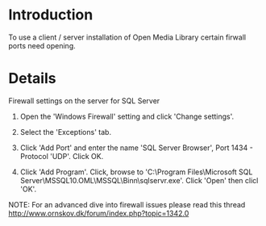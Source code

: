 # Introduction #

To use a client / server installation of Open Media Library certain firwall ports need opening.


# Details #

Firewall settings on the server for SQL Server

1. Open the 'Windows Firewall' setting and click 'Change settings'.

2. Select the 'Exceptions' tab.

3. Click 'Add Port' and enter the name 'SQL Server Browser', Port 1434 - Protocol 'UDP'. Click OK.

4. Click 'Add Program'. Click, browse to 'C:\Program Files\Microsoft SQL Server\MSSQL10.OML\MSSQL\Binn\sqlservr.exe'. Click 'Open' then clicl 'OK'.

NOTE: For an advanced dive into firewall issues please read this thread http://www.ornskov.dk/forum/index.php?topic=1342.0